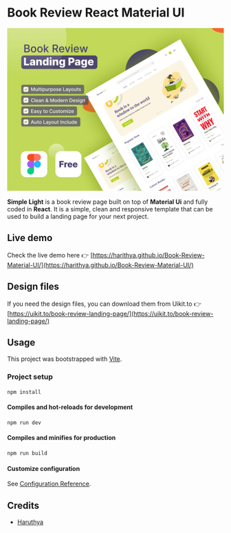 # Book Review React Material UI

![Simple TailwindCSS template preview](https://raw.githubusercontent.com/harithya/Book-Review-Material-UI/main/public/cover.png)

**Simple Light** is a book review page built on top of **Material Ui** and fully coded in **React**. It is a simple, clean and responsive template that can be used to build a landing page for your next project.

## Live demo

Check the live demo here 👉️ [https://harithya.github.io/Book-Review-Material-UI/](https://harithya.github.io/Book-Review-Material-UI/)

## Design files

If you need the design files, you can download them from Uikit.to 👉 [https://uikit.to/book-review-landing-page/](https://uikit.to/book-review-landing-page/)

## Usage

This project was bootstrapped with [Vite](https://vitejs.dev/).

### Project setup

```
npm install
```

#### Compiles and hot-reloads for development

```
npm run dev
```

#### Compiles and minifies for production

```
npm run build
```

#### Customize configuration

See [Configuration Reference](https://vitejs.dev/guide/).

## Credits

- [Haruthya](https://harithya.vercel.app/)
